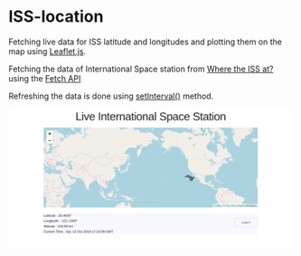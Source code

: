 # ISS-location
Fetching live data for ISS latitude and longitudes and plotting them on the map using [Leaflet.js](https://leafletjs.com/ "LeafletJS Homepage"). 

Fetching the data of International Space station from [Where the ISS at?](https://wheretheiss.at "WheretheISSat homepage") using the [Fetch API](https://developer.mozilla.org/en-US/docs/Web/API/Fetch_API "MDN developer homepage")

Refreshing the data is done using [setInterval()](https://developer.mozilla.org/en-US/docs/Web/API/WindowOrWorkerGlobalScope/setInterval "MDN developer website") method.

![Preview](https://github.com/anubhavcu/ISS-location/blob/master/ISS.png "Preview")


